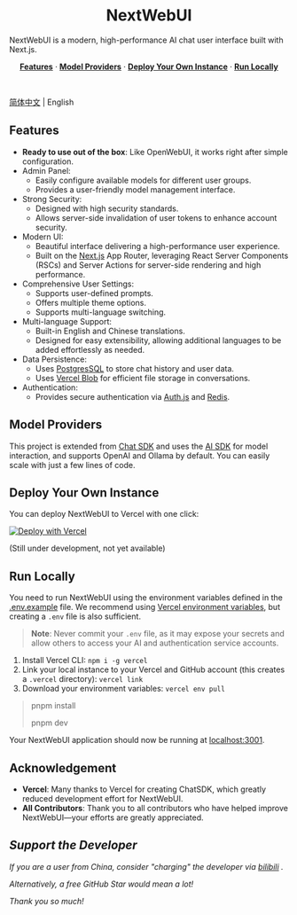 <h1 align="center">NextWebUI</h1>

NextWebUI is a modern, high-performance AI chat user interface built with Next.js.

<p align="center"> <a href="#features"><strong>Features</strong></a> · <a href="#model-providers"><strong>Model Providers</strong></a> · <a href="#deploy-your-own-instance"><strong>Deploy Your Own Instance</strong></a> · <a href="#run-locally"><strong>Run Locally</strong></a> </p> <br/>

[简体中文](./README_zh.md) | English

## Features

- **Ready to use out of the box**: Like OpenWebUI, it works right after simple configuration.
- Admin Panel:
  - Easily configure available models for different user groups.
  - Provides a user-friendly model management interface.
- Strong Security:
  - Designed with high security standards.
  - Allows server-side invalidation of user tokens to enhance account security.
- Modern UI:
  - Beautiful interface delivering a high-performance user experience.
  - Built on the [Next.js](https://nextjs.org/) App Router, leveraging React Server Components (RSCs) and Server Actions for server-side rendering and high performance.
- Comprehensive User Settings:
  - Supports user-defined prompts.
  - Offers multiple theme options.
  - Supports multi-language switching.
- Multi-language Support:
  - Built-in English and Chinese translations.
  - Designed for easy extensibility, allowing additional languages to be added effortlessly as needed.
- Data Persistence:
  - Uses [PostgresSQL](https://www.postgresql.org/) to store chat history and user data.
  - Uses [Vercel Blob](https://vercel.com/storage/blob) for efficient file storage in conversations.
- Authentication:
  - Provides secure authentication via [Auth.js](https://authjs.dev/) and [Redis](https://redis.io/).

## Model Providers

This project is extended from [Chat SDK](https://chat-sdk.dev/) and uses the [AI SDK](https://sdk.vercel.ai/docs) for model interaction, and supports OpenAI and Ollama by default. You can easily scale with just a few lines of code.

## Deploy Your Own Instance

You can deploy NextWebUI to Vercel with one click:

[![Deploy with Vercel](https://vercel.com/button?x-oss-process=image/resize,m_mfit,w_320,h_320&x-oss-process=image/resize,m_mfit,w_320,h_320)]()

(Still under development, not yet available)

## Run Locally

You need to run NextWebUI using the environment variables defined in the [.env.example](./.env.example) file. We recommend using [Vercel environment variables](https://vercel.com/docs/projects/environment-variables), but creating a `.env` file is also sufficient.

> **Note**: Never commit your `.env` file, as it may expose your secrets and allow others to access your AI and authentication service accounts. 

1. Install Vercel CLI: `npm i -g vercel`
2. Link your local instance to your Vercel and GitHub account (this creates a `.vercel` directory): `vercel link`
3. Download your environment variables: `vercel env pull`

> pnpm install
>
> pnpm dev

Your NextWebUI application should now be running at [localhost:3001](http://localhost:3001/).

## Acknowledgement
- **Vercel**: Many thanks to Vercel for creating ChatSDK, which greatly reduced development effort for NextWebUI.
- **All Contributors**: Thank you to all contributors who have helped improve NextWebUI—your efforts are greatly appreciated.

## *Support the Developer*
*If you are a user from China, consider "charging" the developer via [bilibili](https://space.bilibili.com/1098279072) .*

*Alternatively, a free GitHub Star would mean a lot!*

*Thank you so much!*